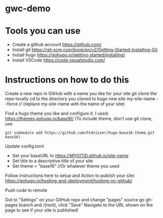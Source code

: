 # gwc-demo

# Tools you can use
- Create a github account https://github.com/
- Install git https://git-scm.com/book/en/v2/Getting-Started-Installing-Git
- Install hugo https://gohugo.io/getting-started/installing/
- Install VSCode https://code.visualstudio.com/

# Instructions on how to do this
Create a new repo in GitHub with a name you like for your site
git clone the repo locally
cd to the directory you cloned to
hugo new site my-site-name --force // (replace my-site-name with the name of your site)

Find a hugo theme you like and configure it. I used: https://themes.gohugo.io/base16/ 
(To include theme, don't use git clone, use 
```
git submodule add https://github.com/htdvisser/hugo-base16-theme.git base16)
```

Update config.toml
- Set your baseURL to https://MYGITID.github.io/site-name
- Set title to a descriptive title of your site
- Set theme = "base16" //Or whatever theme you used

Follow instructions here to setup and Action to publish your site:
https://gohugo.io/hosting-and-deployment/hosting-on-github/

Push code to remote

Got to "Setings" on your GitHub repo and change "pages" source go gh-pages branch and /(root), click "Save"
Navigate to the URL shown on the page to see if your site is published!
